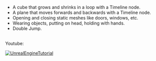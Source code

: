 - A cube that grows and shrinks in a loop with a Timeline node. <br>
- A plane that moves forwards and backwards with a Timeline node. <br>
- Opening and closing static meshes like doors, windows, etc. <br>
- Wearing objects, putting on head, holding with hands. <br>
- Double Jump. <br><br>

Youtube:

[![UnrealEngineTutorial](https://ytcards.demolab.com/?id=RbFNSiQptlg&title=UnrealEngineTutorial&lang=en&timestamp=1714476720&background_color=%230d1117&title_color=%23ffffff&stats_color=%23dedede&max_title_lines=1&width=250&border_radius=5 "UnrealEngineTutorial | github.com/alidemirkan")](https://www.youtube.com/watch?v=RbFNSiQptlg)
